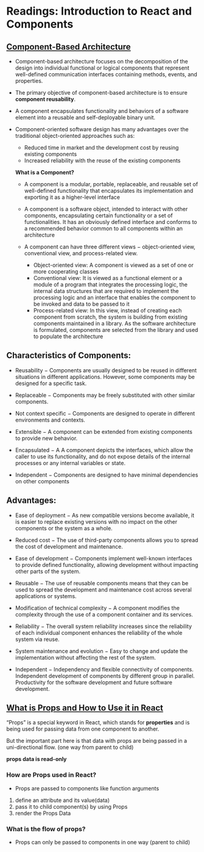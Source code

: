 # Readings: Introduction to React and Components

## [Component-Based Architecture](https://www.tutorialspoint.com/software_architecture_design/component_based_architecture.htm)

- Component-based architecture focuses on the decomposition of the design into individual functional or logical components that represent well-defined communication interfaces containing methods, events, and properties.

- The primary objective of component-based architecture is to ensure **component reusability**.

- A component encapsulates functionality and behaviors of a software element into a reusable and self-deployable binary unit.

- Component-oriented software design has many advantages over the traditional object-oriented approaches such as:
  - Reduced time in market and the development cost by reusing existing components
  - Increased reliability with the reuse of the existing components

  **What is a Component?**

  - A component is a modular, portable, replaceable, and reusable set of well-defined functionality that encapsulates its implementation and exporting it as a higher-level interface

  - A component is a software object, intended to interact with other components, encapsulating certain functionality or a set of functionalities. It has an obviously defined interface and conforms to a recommended behavior common to all components within an architecture

  - A component can have three different views − object-oriented view, conventional view, and process-related view.
    - Object-oriented view: A component is viewed as a set of one or more cooperating classes
    - Conventional view: It is viewed as a functional element or a module of a program that integrates the processing logic, the internal data structures that are required to implement the processing logic and an interface that enables the component to be invoked and data to be passed to it
    - Process-related view: In this view, instead of creating each component from scratch, the system is building from existing components maintained in a library. As the software architecture is formulated, components are selected from the library and used to populate the architecture

## Characteristics of Components:

- Reusability − Components are usually designed to be reused in different situations in different applications. However, some components may be designed for a specific task.

- Replaceable − Components may be freely substituted with other similar components.

- Not context specific − Components are designed to operate in different environments and contexts.

- Extensible − A component can be extended from existing components to provide new behavior.

- Encapsulated − A A component depicts the interfaces, which allow the caller to use its functionality, and do not expose details of the internal processes or any internal variables or state.

- Independent − Components are designed to have minimal dependencies on other components

## Advantages:

- Ease of deployment − As new compatible versions become available, it is easier to replace existing versions with no impact on the other components or the system as a whole.

- Reduced cost − The use of third-party components allows you to spread the cost of development and maintenance.

- Ease of development − Components implement well-known interfaces to provide defined functionality, allowing development without impacting other parts of the system.

- Reusable − The use of reusable components means that they can be used to spread the development and maintenance cost across several applications or systems.

- Modification of technical complexity − A component modifies the complexity through the use of a component container and its services.

- Reliability − The overall system reliability increases since the reliability of each individual component enhances the reliability of the whole system via reuse.

- System maintenance and evolution − Easy to change and update the implementation without affecting the rest of the system.

- Independent − Independency and flexible connectivity of components. Independent development of components by different group in parallel. Productivity for the software development and future software development.

## [What is Props and How to Use it in React](https://itnext.io/what-is-props-and-how-to-use-it-in-react-da307f500da0)

“Props” is a special keyword in React, which stands for **properties** and is being used for passing data from one component to another.

But the important part here is that data with props are being passed in a uni-directional flow. (one way from parent to child)

**props data is read-only**

### How are Props used in React?

- Props are passed to components like function arguments

1. define an attribute and its value(data)
2. pass it to child component(s) by using Props
3. render the Props Data

### What is the flow of props?

- Props can only be passed to components in one way (parent to child)